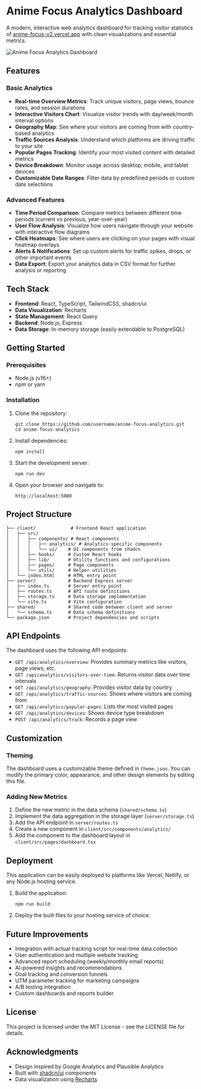 # Anime Focus Analytics Dashboard

A modern, interactive web analytics dashboard for tracking visitor statistics of [anime-focus-v2.vercel.app](https://anime-focus-v2.vercel.app) with clean visualizations and essential metrics.

![Anime Focus Analytics Dashboard](https://github.com/username/anime-focus-analytics/raw/main/screenshot.png)

## Features

### Basic Analytics
- **Real-time Overview Metrics**: Track unique visitors, page views, bounce rates, and session durations
- **Interactive Visitors Chart**: Visualize visitor trends with day/week/month interval options
- **Geography Map**: See where your visitors are coming from with country-based analytics
- **Traffic Sources Analysis**: Understand which platforms are driving traffic to your site
- **Popular Pages Tracking**: Identify your most visited content with detailed metrics
- **Device Breakdown**: Monitor usage across desktop, mobile, and tablet devices
- **Customizable Date Ranges**: Filter data by predefined periods or custom date selections

### Advanced Features
- **Time Period Comparison**: Compare metrics between different time periods (current vs previous, year-over-year)
- **User Flow Analysis**: Visualize how users navigate through your website with interactive flow diagrams
- **Click Heatmaps**: See where users are clicking on your pages with visual heatmap overlays
- **Alerts & Notifications**: Set up custom alerts for traffic spikes, drops, or other important events
- **Data Export**: Export your analytics data in CSV format for further analysis or reporting

## Tech Stack

- **Frontend**: React, TypeScript, TailwindCSS, shadcn/ui
- **Data Visualization**: Recharts
- **State Management**: React Query
- **Backend**: Node.js, Express
- **Data Storage**: In-memory storage (easily extendable to PostgreSQL)

## Getting Started

### Prerequisites

- Node.js (v16+)
- npm or yarn

### Installation

1. Clone the repository:
   ```
   git clone https://github.com/username/anime-focus-analytics.git
   cd anime-focus-analytics
   ```

2. Install dependencies:
   ```
   npm install
   ```

3. Start the development server:
   ```
   npm run dev
   ```

4. Open your browser and navigate to:
   ```
   http://localhost:5000
   ```

## Project Structure

```
├── client/             # Frontend React application
│   ├── src/
│   │   ├── components/ # React components
│   │   │   ├── analytics/ # Analytics-specific components
│   │   │   └── ui/    # UI components from shadcn
│   │   ├── hooks/     # Custom React hooks
│   │   ├── lib/       # Utility functions and configurations
│   │   ├── pages/     # Page components
│   │   └── utils/     # Helper utilities
│   └── index.html     # HTML entry point
├── server/            # Backend Express server
│   ├── index.ts       # Server entry point
│   ├── routes.ts      # API route definitions
│   ├── storage.ts     # Data storage implementation
│   └── vite.ts        # Vite configuration
├── shared/            # Shared code between client and server
│   └── schema.ts      # Data schema definitions
└── package.json       # Project dependencies and scripts
```

## API Endpoints

The dashboard uses the following API endpoints:

- `GET /api/analytics/overview`: Provides summary metrics like visitors, page views, etc.
- `GET /api/analytics/visitors-over-time`: Returns visitor data over time intervals
- `GET /api/analytics/geography`: Provides visitor data by country
- `GET /api/analytics/traffic-sources`: Shows where visitors are coming from
- `GET /api/analytics/popular-pages`: Lists the most visited pages
- `GET /api/analytics/devices`: Shows device type breakdown
- `POST /api/analytics/track`: Records a page view

## Customization

### Theming

The dashboard uses a customizable theme defined in `theme.json`. You can modify the primary color, appearance, and other design elements by editing this file.

### Adding New Metrics

1. Define the new metric in the data schema (`shared/schema.ts`)
2. Implement the data aggregation in the storage layer (`server/storage.ts`)
3. Add the API endpoint in `server/routes.ts`
4. Create a new component in `client/src/components/analytics/`
5. Add the component to the dashboard layout in `client/src/pages/dashboard.tsx`

## Deployment

This application can be easily deployed to platforms like Vercel, Netlify, or any Node.js hosting service.

1. Build the application:
   ```
   npm run build
   ```

2. Deploy the built files to your hosting service of choice.

## Future Improvements

- Integration with actual tracking script for real-time data collection
- User authentication and multiple website tracking
- Advanced report scheduling (weekly/monthly email reports)
- AI-powered insights and recommendations
- Goal tracking and conversion funnels
- UTM parameter tracking for marketing campaigns
- A/B testing integration
- Custom dashboards and reports builder

## License

This project is licensed under the MIT License - see the LICENSE file for details.

## Acknowledgments

- Design inspired by Google Analytics and Plausible Analytics
- Built with [shadcn/ui](https://ui.shadcn.com/) components
- Data visualization using [Recharts](https://recharts.org/)